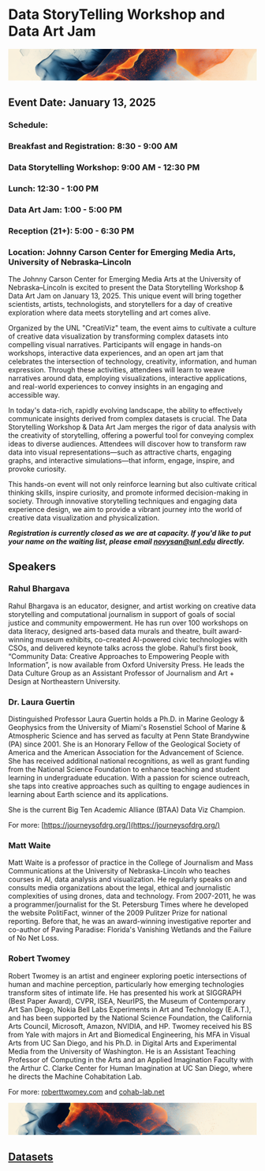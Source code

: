 # Data StoryTelling Workshop and Data Art Jam

![Image](assets/banner.png)

## Event Date: January 13, 2025

### Schedule:

### Breakfast and Registration: 8:30 - 9:00 AM
### Data Storytelling Workshop: 9:00 AM - 12:30 PM
### Lunch: 12:30 - 1:00 PM
### Data Art Jam: 1:00 - 5:00 PM
### Reception (21+): 5:00 - 6:30 PM
### Location: Johnny Carson Center for Emerging Media Arts, University of Nebraska–Lincoln

The Johnny Carson Center for Emerging Media Arts at the University of Nebraska–Lincoln is excited to present the Data Storytelling Workshop & Data Art Jam on January 13, 2025. This unique event will bring together scientists, artists, technologists, and storytellers for a day of creative exploration where data meets storytelling and art comes alive.

Organized by the UNL "CreatiViz" team, the event aims to cultivate a culture of creative data visualization by transforming complex datasets into compelling visual narratives. Participants will engage in hands-on workshops, interactive data experiences, and an open art jam that celebrates the intersection of technology, creativity, information, and human expression. Through these activities, attendees will learn to weave narratives around data, employing visualizations, interactive applications, and real-world experiences to convey insights in an engaging and accessible way.

In today's data-rich, rapidly evolving landscape, the ability to effectively communicate insights derived from complex datasets is crucial. The Data Storytelling Workshop & Data Art Jam merges the rigor of data analysis with the creativity of storytelling, offering a powerful tool for conveying complex ideas to diverse audiences. Attendees will discover how to transform raw data into visual representations—such as attractive charts, engaging graphs, and interactive simulations—that inform, engage, inspire, and provoke curiosity.

This hands-on event will not only reinforce learning but also cultivate critical thinking skills, inspire curiosity, and promote informed decision-making in society. Through innovative storytelling techniques and engaging data experience design, we aim to provide a vibrant journey into the world of creative data visualization and physicalization.

***Registration is currently closed as we are at capacity. If you'd like to put your name on the waiting list, please email novysan@unl.edu directly.***

## Speakers

### Rahul Bhargava

Rahul Bhargava is an educator, designer, and artist working on creative data storytelling and computational journalism in support of goals of social justice and community empowerment. He has run over 100 workshops on data literacy, designed arts-based data murals and theatre, built award-winning museum exhibits, co-created AI-powered civic technologies with CSOs, and delivered keynote talks across the globe. Rahul’s first book, “Community Data: Creative Approaches to Empowering People with Information”, is now available from Oxford University Press.  He leads the Data Culture Group as an Assistant Professor of Journalism and Art + Design at Northeastern University.


### Dr. Laura Guertin

Distinguished Professor Laura Guertin holds a Ph.D. in Marine Geology & Geophysics from the University of Miami's Rosenstiel School of Marine & Atmospheric Science and has served as faculty at Penn State Brandywine (PA) since 2001. She is an Honorary Fellow of the Geological Society of America and the American Association for the Advancement of Science. She has received additional national recognitions, as well as grant funding from the National Science Foundation to enhance teaching and student learning in undergraduate education. With a passion for science outreach, she taps into creative approaches such as quilting to engage audiences in learning about Earth science and its applications.

She is the current Big Ten Academic Alliance (BTAA) Data Viz Champion.

For more: [https://journeysofdrg.org/](https://journeysofdrg.org/)


### Matt Waite

Matt Waite is a professor of practice in the College of Journalism and Mass Communications at the University of Nebraska-Lincoln who teaches courses in AI, data analysis and visualization. He regularly speaks on and consults media organizations about the legal, ethical and journalistic complexities of using drones, data and technology. From 2007-2011, he was a programmer/journalist for the St. Petersburg Times where he developed the website PolitiFact, winner of the 2009 Pulitzer Prize for national reporting. Before that, he was an award-winning investigative reporter and co-author of Paving Paradise: Florida's Vanishing Wetlands and the Failure of No Net Loss.


### Robert Twomey

Robert Twomey is an artist and engineer exploring poetic intersections of human and machine perception, particularly how emerging technologies transform sites of intimate life. He has presented his work at SIGGRAPH (Best Paper Award), CVPR, ISEA, NeurIPS, the Museum of Contemporary Art San Diego, Nokia Bell Labs Experiments in Art and Technology (E.A.T.), and has been supported by the National Science Foundation, the California Arts Council, Microsoft, Amazon, NVIDIA, and HP. Twomey received his BS from Yale with majors in Art and Biomedical Engineering, his MFA in Visual Arts from UC San Diego, and his Ph.D. in Digital Arts and Experimental Media from the University of Washington. He is an Assistant Teaching Professor of Computing in the Arts and an Applied Imagination Faculty with the Arthur C. Clarke Center for Human Imagination at UC San Diego, where he directs the Machine Cohabitation Lab.

For more: [roberttwomey.com](roberttwomey.com) and [cohab-lab.net](cohab-lab.net)

![Image](assets/footer.png)

## [Datasets](datasets.md)
